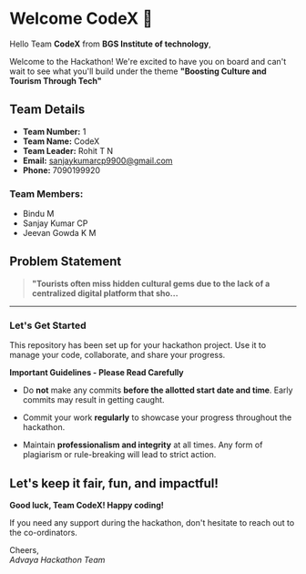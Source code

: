 # Welcome CodeX 👋

Hello Team **CodeX** from **BGS Institute of technology**,

Welcome to the Hackathon! We're excited to have you on board and can't wait to see what you'll build under the theme **"Boosting Culture and Tourism Through Tech"** 

## Team Details

- **Team Number:** 1  
- **Team Name:** CodeX
- **Team Leader:** Rohit T N  
- **Email:** sanjaykumarcp9900@gmail.com  
- **Phone:** 7090199920  

### Team Members:
- Bindu M 
- Sanjay Kumar CP 
- Jeevan Gowda K M 

## Problem Statement

> **"Tourists often miss hidden cultural gems due to the lack of a centralized digital platform that sho...**

---

### Let's Get Started 

This repository has been set up for your hackathon project. Use it to manage your code, collaborate, and share your progress.

**Important Guidelines - Please Read Carefully**

- Do **not** make any commits **before the allotted start date and time**. Early commits may result in getting caught.
- Commit your work **regularly** to showcase your progress throughout the hackathon.

- Maintain **professionalism and integrity** at all times. Any form of plagiarism or rule-breaking will lead to strict action.

Let's keep it fair, fun, and impactful! 
---

**Good luck, Team CodeX! Happy coding!**

If you need any support during the hackathon, don't hesitate to reach out to the co-ordinators.

Cheers,  
_Advaya Hackathon Team_